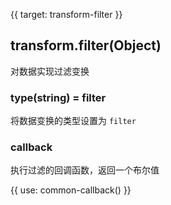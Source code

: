 {{ target: transform-filter }}

## transform.filter(Object)

对数据实现过滤变换

### type(string) = filter

将数据变换的类型设置为 `filter`

### callback

执行过滤的回调函数，返回一个布尔值

{{ use: common-callback() }}
